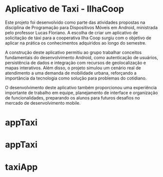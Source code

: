 # Aplicativo de Taxi - IlhaCoop
  Este projeto foi desenvolvido como parte das atividades propostas na disciplina de Programação para Dispositivos Móveis em Android, ministrada pelo professor Lucas Floriano. A escolha de criar um aplicativo de solicitação de táxi para a cooperativa Ilha Coop surgiu com o objetivo de aplicar na prática os conhecimentos adquiridos ao longo do semestre.

  A construção deste aplicativo permitiu ao grupo trabalhar conceitos fundamentais do desenvolvimento Android, como autenticação de usuários, persistência de dados e integração com recursos de geolocalização e mapas interativos. Além disso, o projeto simulou um cenário real de atendimento a uma demanda de mobilidade urbana, reforçando a importância da tecnologia como solução para problemas do cotidiano.

  O desenvolvimento deste aplicativo também proporcionou uma experiência importante de trabalho em equipe, planejamento de interface e organização de funcionalidades, preparando os alunos para futuros desafios no mercado de desenvolvimento mobile.
# appTaxi
# appTaxi
# taxiApp
